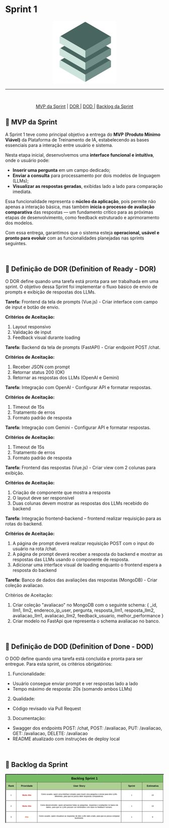 

# Sprint 1


<p align="center">
      <img src="/Anexos/img/fullstack.png" alt="Logo da Equipe FullStack">


<hr>
<br>
<p align="center">
  <a href ="#mvp"> MVP da Sprint</a>  | 
  <a href ="#dor"> DOR </a>  |
  <a href ="#dod"> DOD </a>  |
  <a href ="#backlog"> Backlog da Sprint</a>  
</p>

</p>

<span id="mvp">

## :bookmark_tabs: MVP da Sprint

A Sprint 1 teve como principal objetivo a entrega do **MVP (Produto Mínimo Viável)** da Plataforma de Treinamento de IA, estabelecendo as bases essenciais para a interação entre usuário e sistema.  

Nesta etapa inicial, desenvolvemos uma **interface funcional e intuitiva**, onde o usuário pode:  
- **Inserir uma pergunta** em um campo dedicado;  
- **Enviar a consulta** para processamento por dois modelos de linguagem (LLMs);  
- **Visualizar as respostas geradas**, exibidas lado a lado para comparação imediata.  

Essa funcionalidade representa o **núcleo da aplicação**, pois permite não apenas a interação básica, mas também **inicia o processo de avaliação comparativa** das respostas — um fundamento crítico para as próximas etapas de desenvolvimento, como feedback estruturado e aprimoramento dos modelos.  

Com essa entrega, garantimos que o sistema esteja **operacional, usável e pronto para evoluir** com as funcionalidades planejadas nas sprints seguintes.  


<br>


<span id="dor">

## :badger: Definição de DOR (Definition of Ready - DOR)

O DOR define quando uma tarefa está pronta para ser trabalhada em uma sprint. O objetivo dessa Sprint foi implementar o fluxo básico de envio de prompts e exibição de respostas dos LLMs.

**Tarefa:** Frontend da tela de prompts (Vue.js) - Criar interface com campo de input e botão de envio.

**Critérios de Aceitação:** 
1. Layout responsivo
2. Validação de input
3. Feedback visual durante loading

**Tarefa:** Backend da tela de prompts (FastAPI) - Criar endpoint POST /chat.

**Critérios de Aceitação:**
1. Receber JSON com prompt
2. Retornar status 200 (OK)
3. Retornar as respostas dos LLMs (OpenAI e Gemini)

**Tarefa:** Integração com OpenAI - Configurar API e formatar respostas.

**Critérios de Aceitação:**
1. Timeout de 15s
2. Tratamento de erros
3. Formato padrão de resposta

**Tarefa:** Integração com Gemini - Configurar API e formatar respostas.

**Critérios de Aceitação:**
1. Timeout de 15s
2. Tratamento de erros
3. Formato padrão de resposta 

**Tarefa:** Frontend das respostas (Vue.js) - Criar view com 2 colunas para exibição.

**Critérios de Aceitação:**
1. Criação de componente que mostra a resposta
2. O layout deve ser responsível
3. Duas colunas devem mostrar as respostas dos LLMs recebido do backend

**Tarefa:** Integração frontend-backend – frontend realizar requisição para as rotas do backend.

**Critérios de Aceitação:**
1. A página de prompt deverá realizar requisição POST com o input do usuário na rota /chat.
2. A página de prompt deverá receber a resposta do backend e mostrar as respostas das LLMs usando o componente de resposta.
3. Adicionar uma interface visual de loading enquanto o frontend espera a resposta do backend

**Tarefa:** Banco de dados das avaliações das respostas (MongoDB) - Criar coleção avaliacao.

Critérios de Aceitação:
1. Criar coleção "avaliacao" no MongoDB com o seguinte schema: {
    _id,
    llm1,
    llm2,
    endereco_ip_user,
    pergunta,
    resposta_llm1,
    resposta_llm2,
    avaliacao_llm1,
    avaliacao_llm2,
    feedback_usuario,
    melhor_performance
}
2. Criar modelo no FastApi que representa o schema avaliacao no banco.


<br>


<span id="dod">

## :dog: Definição de DOD (Definition of Done - DOD)

O DOD define quando uma tarefa está concluída e pronta para ser entregue. Para esta sprint, os critérios obrigatórios:

1. Funcionalidade:
- Usuário consegue enviar prompt e ver respostas lado a lado
- Tempo máximo de resposta: 20s (somando ambos LLMs)

2. Qualidade:
- Código revisado via Pull Request

3. Documentação:
- Swagger dos endpoints POST: /chat, POST: /avaliacao, PUT: /avaliacao, GET: /avaliacao, DELETE: /avaliacao
- README atualizado com instruções de deploy local


<br>


<span id="backlog">

## :dart: Backlog da Sprint

<p align="center">
      <img src="/Anexos/img/backlogs1.png" alt="Backlog da Sprint">







